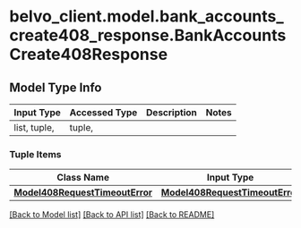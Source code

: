 # belvo_client.model.bank_accounts_create408_response.BankAccountsCreate408Response

## Model Type Info
Input Type | Accessed Type | Description | Notes
------------ | ------------- | ------------- | -------------
list, tuple,  | tuple,  |  | 

### Tuple Items
Class Name | Input Type | Accessed Type | Description | Notes
------------- | ------------- | ------------- | ------------- | -------------
[**Model408RequestTimeoutError**](Model408RequestTimeoutError.md) | [**Model408RequestTimeoutError**](Model408RequestTimeoutError.md) | [**Model408RequestTimeoutError**](Model408RequestTimeoutError.md) |  | 

[[Back to Model list]](../../README.md#documentation-for-models) [[Back to API list]](../../README.md#documentation-for-api-endpoints) [[Back to README]](../../README.md)

